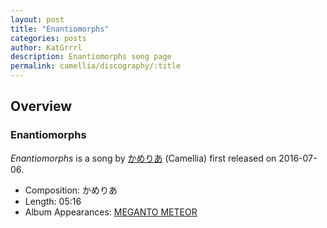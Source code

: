 ```yaml
---
layout: post
title: "Enantiomorphs"
categories: posts
author: KatGrrrl
description: Enantiomorphs song page
permalink: camellia/discography/:title
---
```


## Overview

### Enantiomorphs

*Enantiomorphs* is a song by [かめりあ](<{% link postsWiki/_posts/2023-12-10-camellia.md %}>) (Camellia) first released on 2016-07-06.

* Composition: かめりあ
* Length: 05:16
* Album Appearances: [MEGANTO METEOR](<{% link postsInclude/_posts/camellia/albums/MEGANTO-METEOR/2023-12-21-MEGANTO-METEOR.md %}>)
